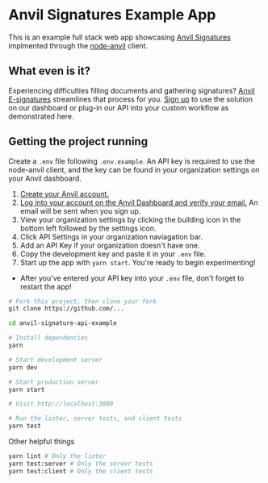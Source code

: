 # Anvil Signatures Example App
This is an example full stack web app showcasing [Anvil Signatures](https://useanvil.com) implmented through the [node-anvil](https://www.npmjs.com/package/@anvilco/anvil) client.

## What even is it?

Experiencing difficulties filling documents and gathering signatures? [Anvil E-signatures](https://www.useanvil.com/etch-free-e-signatures) streamlines that process for you. [Sign up](https://app.useanvil.com/signup/etch-api) to use the solution on our dashboard or plug-in our API into your custom workflow as demonstrated here.

## Getting the project running

Create a `.env` file following `.env.example`. An API key is required to use the node-anvil client, and the key can be found in your organization settings on your Anvil dashboard. 

1. [Create your Anvil account.](https://app.useanvil.com/signup/etch-api)
2. [Log into your account on the Anvil Dashboard and verify your email.](https://app.useanvil.com) An email will be sent when you sign up.
3. View your organization settings by clicking the building icon in the bottom left followed by the settings icon. 
4. Click API Settings in your organization naviagation bar.
5. Add an API Key if your organization doesn't have one.
6. Copy the development key and paste it in your `.env` file.
7. Start up the app with `yarn start`. You're ready to begin experimenting!

* After you've entered your API key into your `.env` file, don't forget to restart the app!

```bash
# Fork this project, then clone your fork
git clone https://github.com/...

cd anvil-signature-api-example

# Install dependencies
yarn

# Start development server
yarn dev

# Start production server
yarn start

# Visit http://localhost:3000

# Run the linter, server tests, and client tests
yarn test
```

Other helpful things

```bash
yarn lint # Only the linter
yarn test:server # Only the server tests
yarn test:client # Only the client tests
```
